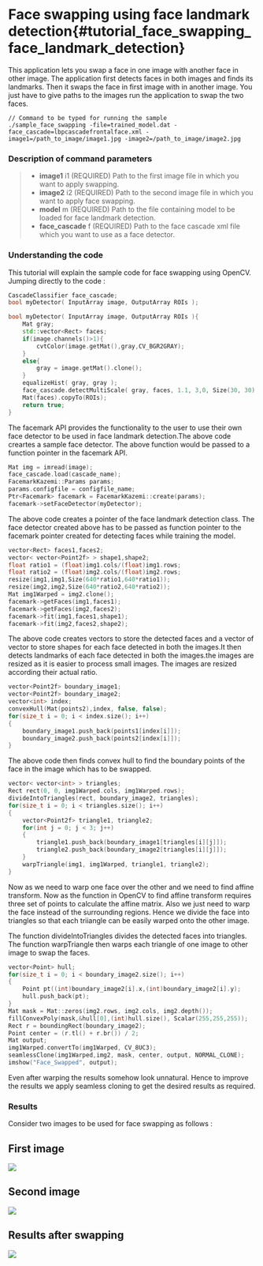 Face swapping using face landmark detection{#tutorial_face_swapping_face_landmark_detection}
===========================================

This application lets you swap a face in one image with another face in other image. The application first detects faces in both images and finds its landmarks. Then it swaps the face in first image with in another image. You just have to give paths to the images run the application to swap the two faces.
```
// Command to be typed for running the sample
./sample_face_swapping -file=trained_model.dat -face_cascade=lbpcascadefrontalface.xml -image1=/path_to_image/image1.jpg -image2=/path_to_image/image2.jpg
```
### Description of command parameters

> * **image1** i1 (REQUIRED) Path to the first image file in which you want to apply swapping.
> * **image2** i2 (REQUIRED) Path to the second image file in which you want to apply face swapping.
> * **model** m (REQUIRED) Path to the file containing model to be loaded for face landmark detection.
> * **face_cascade** f (REQUIRED) Path to the face cascade xml file which you want to use as a face detector.

### Understanding the code

This tutorial will explain the sample code for face swapping using OpenCV. Jumping directly to the code :

``` c++
CascadeClassifier face_cascade;
bool myDetector( InputArray image, OutputArray ROIs );

bool myDetector( InputArray image, OutputArray ROIs ){
    Mat gray;
    std::vector<Rect> faces;
    if(image.channels()>1){
        cvtColor(image.getMat(),gray,CV_BGR2GRAY);
    }
    else{
        gray = image.getMat().clone();
    }
    equalizeHist( gray, gray );
    face_cascade.detectMultiScale( gray, faces, 1.1, 3,0, Size(30, 30) );
    Mat(faces).copyTo(ROIs);
    return true;
}
```
The facemark API provides the functionality to the user to use their own face detector to be used in face landmark detection.The above code creartes a sample face detector. The above function would be passed to a function pointer in the facemark API.


``` c++
Mat img = imread(image);
face_cascade.load(cascade_name);
FacemarkKazemi::Params params;
params.configfile = configfile_name;
Ptr<Facemark> facemark = FacemarkKazemi::create(params);
facemark->setFaceDetector(myDetector);
```
The above code creates a pointer of the face landmark detection class. The face detector created above has to be passed
as function pointer to the facemark pointer created for detecting faces while training the model.
``` c++
vector<Rect> faces1,faces2;
vector< vector<Point2f> > shape1,shape2;
float ratio1 = (float)img1.cols/(float)img1.rows;
float ratio2 = (float)img2.cols/(float)img2.rows;
resize(img1,img1,Size(640*ratio1,640*ratio1));
resize(img2,img2,Size(640*ratio2,640*ratio2));
Mat img1Warped = img2.clone();
facemark->getFaces(img1,faces1);
facemark->getFaces(img2,faces2);
facemark->fit(img1,faces1,shape1);
facemark->fit(img2,faces2,shape2);

```

The above code creates vectors to store the detected faces and a vector of vector to store shapes for each
face detected in both the images.It then detects landmarks of each face detected in both the images.the images are resized
as it is easier to process small images. The images are resized according their actual ratio.


``` c++
vector<Point2f> boundary_image1;
vector<Point2f> boundary_image2;
vector<int> index;
convexHull(Mat(points2),index, false, false);
for(size_t i = 0; i < index.size(); i++)
{
    boundary_image1.push_back(points1[index[i]]);
    boundary_image2.push_back(points2[index[i]]);
}
```

The above code then finds convex hull to find the boundary points of the face in the image which has to be swapped.

``` c++
vector< vector<int> > triangles;
Rect rect(0, 0, img1Warped.cols, img1Warped.rows);
divideIntoTriangles(rect, boundary_image2, triangles);
for(size_t i = 0; i < triangles.size(); i++)
{
    vector<Point2f> triangle1, triangle2;
    for(int j = 0; j < 3; j++)
    {
        triangle1.push_back(boundary_image1[triangles[i][j]]);
        triangle2.push_back(boundary_image2[triangles[i][j]]);
    }
    warpTriangle(img1, img1Warped, triangle1, triangle2);
}
```

Now as we need to warp one face over the other and we need to find affine transform.
Now as the function in OpenCV to find affine transform requires three set of points to calculate
the affine matrix. Also we just need to warp the face instead of the surrounding regions. Hence
we divide the face into triangles so that each triiangle can be easily warped onto the other image.

The function divideIntoTriangles divides the detected faces into triangles.
The function warpTriangle then warps each triangle of one image to other image  to swap the faces.

``` c++
vector<Point> hull;
for(size_t i = 0; i < boundary_image2.size(); i++)
{
    Point pt((int)boundary_image2[i].x,(int)boundary_image2[i].y);
    hull.push_back(pt);
}
Mat mask = Mat::zeros(img2.rows, img2.cols, img2.depth());
fillConvexPoly(mask,&hull[0],(int)hull.size(), Scalar(255,255,255));
Rect r = boundingRect(boundary_image2);
Point center = (r.tl() + r.br()) / 2;
Mat output;
img1Warped.convertTo(img1Warped, CV_8UC3);
seamlessClone(img1Warped,img2, mask, center, output, NORMAL_CLONE);
imshow("Face_Swapped", output);
```

Even after warping the results somehow look unnatural. Hence to improve the results we apply seamless cloning
to get the desired results as required.

### Results

Consider two images to be used for face swapping as follows :

First image
-----------

![](images/227943776_1.jpg)

Second image
------------

![](images/230501201_1.jpg)

Results after swapping
----------------------

![](images/face_swapped.jpg)